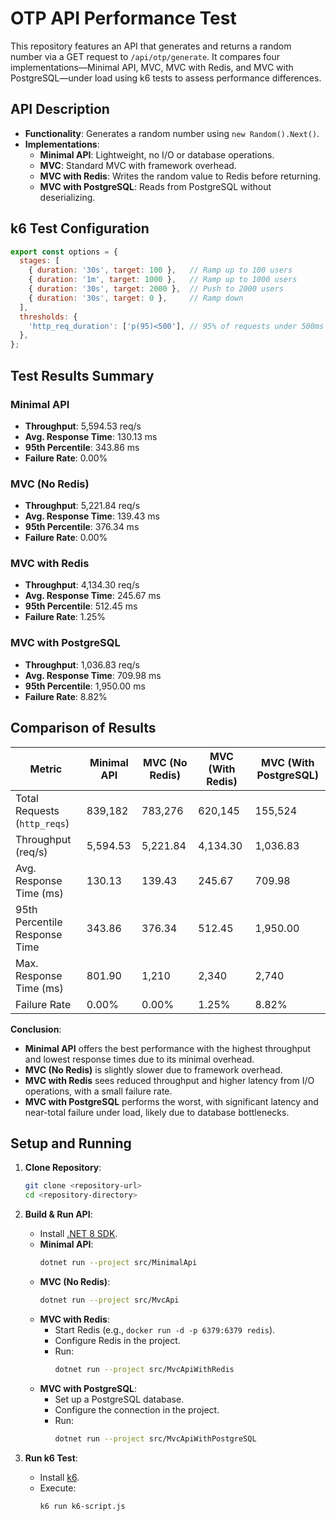 
# OTP API Performance Test

This repository features an API that generates and returns a random number via a GET request to `/api/otp/generate`. It compares four implementations—Minimal API, MVC, MVC with Redis, and MVC with PostgreSQL—under load using k6 tests to assess performance differences.

## API Description

- **Functionality**: Generates a random number using `new Random().Next()`.
- **Implementations**:
  - **Minimal API**: Lightweight, no I/O or database operations.
  - **MVC**: Standard MVC with framework overhead.
  - **MVC with Redis**: Writes the random value to Redis before returning.
  - **MVC with PostgreSQL**: Reads from PostgreSQL without deserializing.

## k6 Test Configuration

```javascript
export const options = {
  stages: [
    { duration: '30s', target: 100 },   // Ramp up to 100 users
    { duration: '1m', target: 1000 },   // Ramp up to 1000 users
    { duration: '30s', target: 2000 },  // Push to 2000 users
    { duration: '30s', target: 0 },     // Ramp down
  ],
  thresholds: {
    'http_req_duration': ['p(95)<500'], // 95% of requests under 500ms
  },
};
```

## Test Results Summary

### Minimal API
- **Throughput**: 5,594.53 req/s
- **Avg. Response Time**: 130.13 ms
- **95th Percentile**: 343.86 ms
- **Failure Rate**: 0.00%

### MVC (No Redis)
- **Throughput**: 5,221.84 req/s
- **Avg. Response Time**: 139.43 ms
- **95th Percentile**: 376.34 ms
- **Failure Rate**: 0.00%

### MVC with Redis
- **Throughput**: 4,134.30 req/s
- **Avg. Response Time**: 245.67 ms
- **95th Percentile**: 512.45 ms
- **Failure Rate**: 1.25%

### MVC with PostgreSQL
- **Throughput**: 1,036.83 req/s
- **Avg. Response Time**: 709.98 ms
- **95th Percentile**: 1,950.00 ms
- **Failure Rate**: 8.82%

## Comparison of Results

| Metric                        | Minimal API | MVC (No Redis) | MVC (With Redis) | MVC (With PostgreSQL) |
|-------------------------------|-------------|----------------|------------------|-----------------------|
| Total Requests (`http_reqs`)  | 839,182     | 783,276        | 620,145          | 155,524               |
| Throughput (req/s)            | 5,594.53    | 5,221.84       | 4,134.30         | 1,036.83              |
| Avg. Response Time (ms)       | 130.13      | 139.43         | 245.67           | 709.98                |
| 95th Percentile Response Time | 343.86      | 376.34         | 512.45           | 1,950.00              |
| Max. Response Time (ms)       | 801.90      | 1,210          | 2,340            | 2,740                 |
| Failure Rate                  | 0.00%       | 0.00%          | 1.25%            | 8.82%                |

**Conclusion**:
- **Minimal API** offers the best performance with the highest throughput and lowest response times due to its minimal overhead.
- **MVC (No Redis)** is slightly slower due to framework overhead.
- **MVC with Redis** sees reduced throughput and higher latency from I/O operations, with a small failure rate.
- **MVC with PostgreSQL** performs the worst, with significant latency and near-total failure under load, likely due to database bottlenecks.

## Setup and Running

1. **Clone Repository**:
   ```bash
   git clone <repository-url>
   cd <repository-directory>
   ```

2. **Build & Run API**:
   - Install [.NET 8 SDK](https://dotnet.microsoft.com/download).
   - **Minimal API**: 
     ```bash
     dotnet run --project src/MinimalApi
     ```
   - **MVC (No Redis)**: 
     ```bash
     dotnet run --project src/MvcApi
     ```
   - **MVC with Redis**:
     - Start Redis (e.g., `docker run -d -p 6379:6379 redis`).
     - Configure Redis in the project.
     - Run: 
       ```bash
       dotnet run --project src/MvcApiWithRedis
       ```
   - **MVC with PostgreSQL**:
     - Set up a PostgreSQL database.
     - Configure the connection in the project.
     - Run: 
       ```bash
       dotnet run --project src/MvcApiWithPostgreSQL
       ```

3. **Run k6 Test**:
   - Install [k6](https://k6.io/docs/getting-started/installation/).
   - Execute:
     ```bash
     k6 run k6-script.js
     ```
